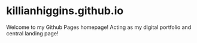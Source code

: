 # killianhiggins.github.io

Welcome to my Github Pages homepage! Acting as my digital portfolio and central landing page!